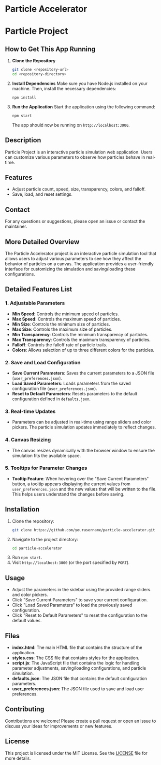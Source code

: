 # Particle Accelerator

# Particle Project

## How to Get This App Running

1. **Clone the Repository**
   ```bash
   git clone <repository-url>
   cd <repository-directory>
   ```

2. **Install Dependencies**
   Make sure you have Node.js installed on your machine. Then, install the necessary dependencies:
   ```bash
   npm install
   ```

3. **Run the Application**
   Start the application using the following command:
   ```bash
   npm start
   ```

   The app should now be running on `http://localhost:3000`.

## Description

Particle Project is an interactive particle simulation web application. Users can customize various parameters to observe how particles behave in real-time.

## Features

- Adjust particle count, speed, size, transparency, colors, and falloff.
- Save, load, and reset settings.

## Contact

For any questions or suggestions, please open an issue or contact the maintainer.

## More Detailed Overview

The Particle Accelerator project is an interactive particle simulation tool that allows users to adjust various parameters to see how they affect the behavior of particles on a canvas. The application provides a user-friendly interface for customizing the simulation and saving/loading these configurations.

## Detailed Features List

### 1. Adjustable Parameters
- **Min Speed**: Controls the minimum speed of particles.
- **Max Speed**: Controls the maximum speed of particles.
- **Min Size**: Controls the minimum size of particles.
- **Max Size**: Controls the maximum size of particles.
- **Min Transparency**: Controls the minimum transparency of particles.
- **Max Transparency**: Controls the maximum transparency of particles.
- **Falloff**: Controls the falloff rate of particle trails.
- **Colors**: Allows selection of up to three different colors for the particles.

### 2. Save and Load Configuration
- **Save Current Parameters**: Saves the current parameters to a JSON file (`user_preferences.json`).
- **Load Saved Parameters**: Loads parameters from the saved configuration file (`user_preferences.json`).
- **Reset to Default Parameters**: Resets parameters to the default configuration defined in `defaults.json`.

### 3. Real-time Updates
- Parameters can be adjusted in real-time using range sliders and color pickers. The particle simulation updates immediately to reflect changes.

### 4. Canvas Resizing
- The canvas resizes dynamically with the browser window to ensure the simulation fits the available space.

### 5. Tooltips for Parameter Changes
- **Tooltip Feature**: When hovering over the "Save Current Parameters" button, a tooltip appears displaying the current values from `user_preferences.json` and the new values that will be written to the file. This helps users understand the changes before saving.

## Installation

1. Clone the repository:
    ```sh
    git clone https://github.com/yourusername/particle-accelerator.git
    ```
2. Navigate to the project directory:
    ```sh
    cd particle-accelerator
    ```
3. Run `npm start`.
4. Visit `http://localhost:3000` (or the port specified by `PORT`).

## Usage

- Adjust the parameters in the sidebar using the provided range sliders and color pickers.
- Click "Save Current Parameters" to save your current configuration.
- Click "Load Saved Parameters" to load the previously saved configuration.
- Click "Reset to Default Parameters" to reset the configuration to the default values.

## Files

- **index.html**: The main HTML file that contains the structure of the application.
- **styles.css**: The CSS file that contains styles for the application.
- **script.js**: The JavaScript file that contains the logic for handling parameter adjustments, saving/loading configurations, and particle simulation.
- **defaults.json**: The JSON file that contains the default configuration parameters.
- **user_preferences.json**: The JSON file used to save and load user preferences.

## Contributing

Contributions are welcome! Please create a pull request or open an issue to discuss your ideas for improvements or new features.

## License

This project is licensed under the MIT License. See the [LICENSE](LICENSE) file for more details.

